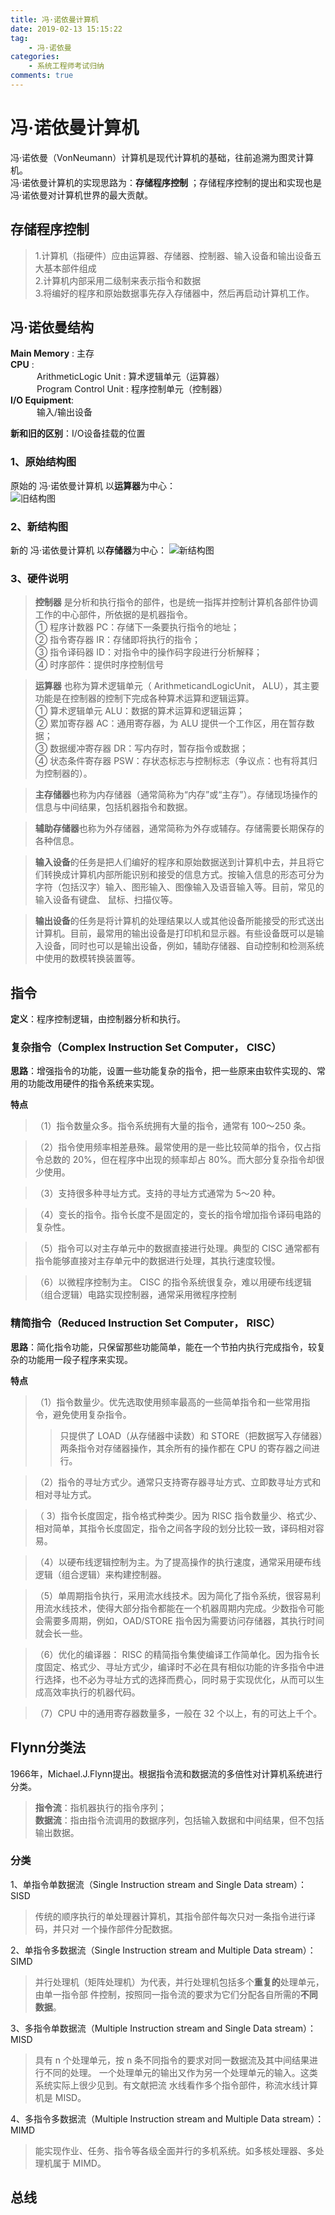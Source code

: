 ```yaml
---
title: 冯·诺依曼计算机
date: 2019-02-13 15:15:22
tag:
    - 冯·诺依曼
categories:
    - 系统工程师考试归纳
comments: true
---
```

# 冯·诺依曼计算机

冯·诺依曼（VonNeumann）计算机是现代计算机的基础，往前追溯为图灵计算机。  
冯·诺依曼计算机的实现思路为：**存储程序控制** ；存储程序控制的提出和实现也是冯·诺依曼对计算机世界的最大贡献。

## 存储程序控制
>1.计算机（指硬件）应由运算器、存储器、控制器、输入设备和输出设备五大基本部件组成  
>2.计算机内部采用二级制来表示指令和数据  
>3.将编好的程序和原始数据事先存入存储器中，然后再启动计算机工作。

## 冯·诺依曼结构

**Main Memory** : 主存  
**CPU** :  
&emsp;&emsp;&emsp;ArithmeticLogic Unit : 算术逻辑单元（运算器）  
&emsp;&emsp;&emsp;Program Control Unit : 程序控制单元（控制器）  
**I/O Equipment**:  
&emsp;&emsp;&emsp;输入/输出设备

**新和旧的区别**：I/O设备挂载的位置

### 1、原始结构图
原始的 冯·诺依曼计算机 以**运算器**为中心：  
![旧结构图](../../images/系统工程师/冯·诺依曼计算机/旧冯·诺依曼.png '旧结构图')

### 2、新结构图
新的 冯·诺依曼计算机 以**存储器**为中心：
![新结构图](../../images/系统工程师/冯·诺依曼计算机/新冯·诺依曼.png '新结构图')

### 3、硬件说明

>**控制器** 是分析和执行指令的部件，也是统一指挥并控制计算机各部件协调工作的中心部件，所依据的是机器指令。  
>① 程序计数器 PC：存储下一条要执行指令的地址；  
>② 指令寄存器 IR：存储即将执行的指令；  
>③ 指令译码器 ID：对指令中的操作码字段进行分析解释；  
>④ 时序部件：提供时序控制信号  

>**运算器** 也称为算术逻辑单元（ ArithmeticandLogicUnit， ALU），其主要功能是在控制器的控制下完成各种算术运算和逻辑运算。  
>① 算术逻辑单元 ALU：数据的算术运算和逻辑运算；  
>② 累加寄存器 AC：通用寄存器，为 ALU 提供一个工作区，用在暂存数据；  
>③ 数据缓冲寄存器 DR：写内存时，暂存指令或数据；  
>④ 状态条件寄存器 PSW：存状态标志与控制标志（争议点：也有将其归为控制器的）。  

>**主存储器**也称为内存储器（通常简称为“内存”或“主存”）。存储现场操作的信息与中间结果，包括机器指令和数据。

>**辅助存储器**也称为外存储器，通常简称为外存或辅存。存储需要长期保存的各种信息。

>**输入设备**的任务是把人们编好的程序和原始数据送到计算机中去，并且将它们转换成计算机内部所能识别和接受的信息方式。按输入信息的形态可分为字符（包括汉字）输入、图形输入、图像输入及语音输入等。目前，常见的输入设备有键盘、 鼠标、扫描仪等。

>**输出设备**的任务是将计算机的处理结果以人或其他设备所能接受的形式送出计算机。目前，最常用的输出设备是打印机和显示器。有些设备既可以是输入设备，同时也可以是输出设备，例如，辅助存储器、自动控制和检测系统中使用的数模转换装置等。

## 指令
**定义**：程序控制逻辑，由控制器分析和执行。

### 复杂指令（Complex Instruction Set Computer， CISC）
**思路**：增强指令的功能，设置一些功能复杂的指令，把一些原来由软件实现的、常用的功能改用硬件的指令系统来实现。

**特点**
>（1）指令数量众多。指令系统拥有大量的指令，通常有 100～250 条。  

>（2）指令使用频率相差悬殊。最常使用的是一些比较简单的指令，仅占指令总数的 20%，但在程序中出现的频率却占 80%。而大部分复杂指令却很少使用。  

>（3）支持很多种寻址方式。支持的寻址方式通常为 5～20 种。  

>（4）变长的指令。指令长度不是固定的，变长的指令增加指令译码电路的复杂性。  

>（5）指令可以对主存单元中的数据直接进行处理。典型的 CISC 通常都有指令能够直接对主存单元中的数据进行处理，其执行速度较慢。 

>（6）以微程序控制为主。 CISC 的指令系统很复杂，难以用硬布线逻辑（组合逻辑）电路实现控制器，通常采用微程序控制  

### 精简指令（Reduced Instruction Set Computer， RISC）
**思路**：简化指令功能，只保留那些功能简单，能在一个节拍内执行完成指令，较复杂的功能用一段子程序来实现。

**特点**
>（1）指令数量少。优先选取使用频率最高的一些简单指令和一些常用指令，避免使用复杂指令。
>>只提供了 LOAD（从存储器中读数）和 STORE（把数据写入存储器）两条指令对存储器操作，其余所有的操作都在 CPU 的寄存器之间进行。  

>（2）指令的寻址方式少。通常只支持寄存器寻址方式、立即数寻址方式和相对寻址方式。  

>（ 3）指令长度固定，指令格式种类少。因为 RISC 指令数量少、格式少、相对简单，其指令长度固定，指令之间各字段的划分比较一致，译码相对容易。  

>（4）以硬布线逻辑控制为主。为了提高操作的执行速度，通常采用硬布线逻辑（组合逻辑）来构建控制器。 

>（5）单周期指令执行，采用流水线技术。因为简化了指令系统，很容易利用流水线技术，使得大部分指令都能在一个机器周期内完成。少数指令可能会需要多周期，例如，OAD/STORE 指令因为需要访问存储器，其执行时间就会长一些。  

>（6）优化的编译器： RISC 的精简指令集使编译工作简单化。因为指令长度固定、格式少、寻址方式少，编译时不必在具有相似功能的许多指令中进行选择，也不必为寻址方式的选择而费心，同时易于实现优化，从而可以生成高效率执行的机器代码。

>（7）CPU 中的通用寄存器数量多，一般在 32 个以上，有的可达上千个。  


## Flynn分类法
1966年，Michael.J.Flynn提出。根据指令流和数据流的多倍性对计算机系统进行分类。

> **指令流**：指机器执行的指令序列；  
> **数据流**：指由指令流调用的数据序列，包括输入数据和中间结果，但不包括输出数据。

### 分类
1、单指令单数据流（Single Instruction stream and Single Data stream）：SISD   
>传统的顺序执行的单处理器计算机，其指令部件每次只对一条指令进行译码，并只对
一个操作部件分配数据。

2、单指令多数据流（Single Instruction stream and Multiple Data stream）：SIMD  
>并行处理机（矩阵处理机）为代表，并行处理机包括多个**重复的**处理单元，由单一指令部
件控制，按照同一指令流的要求为它们分配各自所需的**不同数据**。

3、多指令单数据流（Multiple Instruction stream and Single Data stream）：MISD
>具有 n 个处理单元，按 n 条不同指令的要求对同一数据流及其中间结果进行不同的处理。
一个处理单元的输出又作为另一个处理单元的输入。这类系统实际上很少见到。有文献把流
水线看作多个指令部件，称流水线计算机是 MISD。

4、多指令多数据流（Multiple Instruction stream and Multiple Data stream）：MIMD
>能实现作业、任务、指令等各级全面并行的多机系统。如多核处理器、多处理机属于 MIMD。

## 总线
